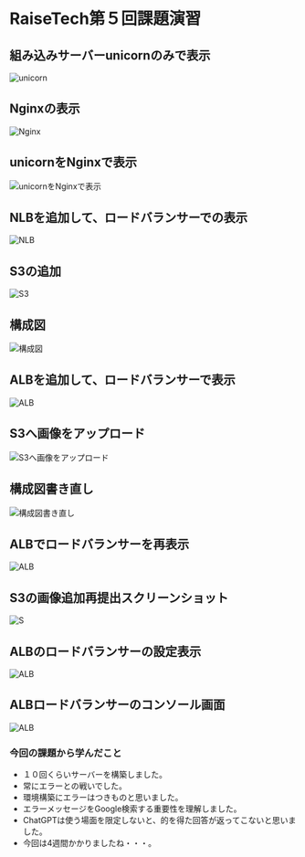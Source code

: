 # RaiseTech第５回課題演習
## 組み込みサーバーunicornのみで表示
![unicorn](images/2023-10-18_11h24_28.png)
## Nginxの表示
![Nginx](images/2023-10-18_11h30_18.png)
## unicornをNginxで表示
![unicornをNginxで表示](images/2023-10-18_11h50_19.png)
## NLBを追加して、ロードバランサーでの表示
![NLB](images/2023-10-18_12h44_42.png)
## S3の追加
![S3](images/2023-10-18_13h05_44.png)
## 構成図
![構成図](images/2023-10-18_18h21_21.png)
## ALBを追加して、ロードバランサーで表示
![ALB](images/2023-10-19_07h30_29.png)
## S3へ画像をアップロード
![S3へ画像をアップロード](images/2023-10-19_07h35_10.png)
## 構成図書き直し
![構成図書き直し](images/2023-10-19_09h08_36.png)
## ALBでロードバランサーを再表示
![ALB](images/2023-10-22_23h05_47.png)
## S3の画像追加再提出スクリーンショット
![S](images/2023-10-24_14h29_34.png)
## ALBのロードバランサーの設定表示
![ALB](images/2023-10-24_20h31_21.png)
## ALBロードバランサーのコンソール画面
![ALB](images/2023-10-24_21h08_19.png)
### 今回の課題から学んだこと
- １０回くらいサーバーを構築しました。
- 常にエラーとの戦いでした。
- 環境構築にエラーはつきものと思いました。
- エラーメッセージをGoogle検索する重要性を理解しました。
- ChatGPTは使う場面を限定しないと、的を得た回答が返ってこないと思いました。
- 今回は4週間かかりましたね・・・。
